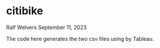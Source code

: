 # citibike

Ralf Welvers
September 11, 2023

The code here generates the two csv files using by Tableau.
